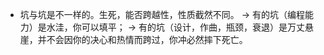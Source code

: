 - 坑与坑是不一样的。生死，能否跨越性，性质截然不同。
  -> 有的坑（编程能力）是水洼，你可以填平；
  -> 有的坑（设计，作曲，瓶颈，衰退）是万丈悬崖，并不会因你的决心和热情而跨过，你冲必然摔下死亡。
